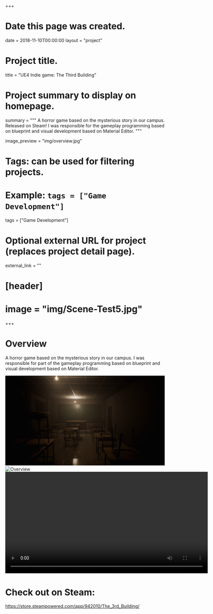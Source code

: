 +++
# Date this page was created.
date = 2018-11-10T00:00:00
layout = "project"

# Project title.
title = "UE4 Indie game: The Third Building"

# Project summary to display on homepage.
summary = """
 A horror game based on the mysterious story in our campus. Released on Steam! I was responsible for the gameplay programming based on blueprint and visual development based on Material Editor. 
 """
 
image_preview = "img/overview.jpg"

# Tags: can be used for filtering projects.
# Example: `tags = ["Game Development"]`
tags = ["Game Development"]

# Optional external URL for project (replaces project detail page).
external_link = ""

# [header]
# image = "img/Scene-Test5.jpg"

+++

# Overview

A horror game based on the mysterious story in our campus. I was responsible for part of the gameplay programming based on blueprint and visual development based on Material Editor. 

![Overview](img/G_Classroom2.gif)
![Overview](img/G_BrokenWalls2.gif)
<video src="img/video.mp4" controls="controls" width="640" height="320" autoplay="autoplay">
Your browser does not support the video tag.
</video>

# Check out on Steam:
https://store.steampowered.com/app/942010/The_3rd_Building/

